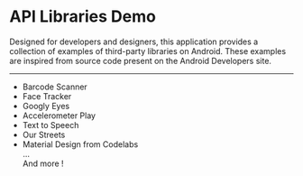 # API Libraries Demo

Designed for developers and designers, this application provides a collection of examples of third-party libraries on Android. These examples are inspired from source code present on the Android Developers site.

------------------------
- Barcode Scanner
- Face Tracker
- Googly Eyes
- Accelerometer Play
- Text to Speech
- Our Streets
- Material Design from Codelabs  
...  
And more !
